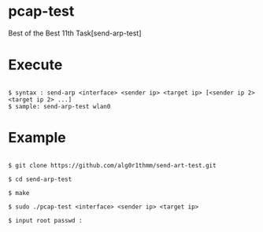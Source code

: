 # pcap-test

Best of the Best 11th Task[send-arp-test]

# Execute

```

$ syntax : send-arp <interface> <sender ip> <target ip> [<sender ip 2> <target ip 2> ...]
$ sample: send-arp-test wlan0

```

# Example

```

$ git clone https://github.com/alg0r1thmm/send-art-test.git  
  
$ cd send-arp-test
  
$ make  
  
$ sudo ./pcap-test <interface> <sender ip> <target ip>

$ input root passwd : 
```

